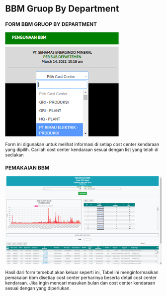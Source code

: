 # BBM Gruop By Department

### FORM BBM GRUOP BY DEPARTMENT

![](<../../.gitbook/assets/form department.PNG>)

Form ini digunakan untuk melihat informasi di setiap cost center kendaraan yang dipilih. Carilah cost center kendaraan sesuai dengan list yang telah di sediakan

### PEMAKAIAN BBM

![](<../../.gitbook/assets/Screenshot (7).png>)

Hasil dari form tersebut akan keluar seperti ini, Tabel ini menginformasikan pemakaian bbm disetiap cost center perharinya beserta detail cost center kendaraan. Jika ingin mencari masukan bulan dan cost center kendaraan sesuai dengan yang diperlukan.
